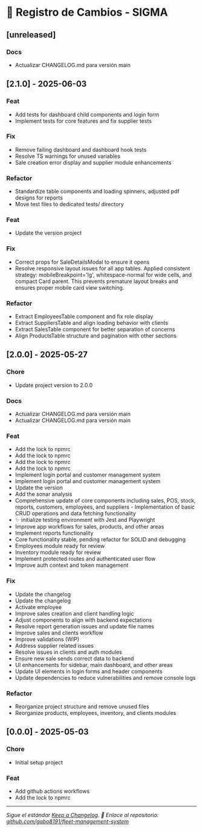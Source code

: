 # 📜 Registro de Cambios - SIGMA

## [unreleased]

### Docs

- Actualizar CHANGELOG.md para versión main

## [2.1.0] - 2025-06-03

### Feat

- Add tests for dashboard child components and login form
- Implement tests for core features and fix supplier tests

### Fix

- Remove failing dashboard and dashboard hook tests
- Resolve TS warnings for unused variables
- Sale creation error display and supplier module enhancements

### Refactor

- Standardize table components and loading spinners, adjusted pdf designs for reports
- Move test files to dedicated tests/ directory

### Feat

- Update the version project

### Fix

- Correct props for SaleDetailsModal to ensure it opens
- Resolve responsive layout issues for all app tables. Applied consistent strategy: mobileBreakpoint='lg', whitespace-normal for wide cells, and compact Card parent. This prevents premature layout breaks and ensures proper mobile card view switching.

### Refactor

- Extract EmployeesTable component and fix role display
- Extract SuppliersTable and align loading behavior with clients
- Extract SalesTable component for better separation of concerns
- Align ProductsTable structure and pagination with other sections

## [2.0.0] - 2025-05-27

### Chore

- Update project version to 2.0.0

### Docs

- Actualizar CHANGELOG.md para versión main
- Actualizar CHANGELOG.md para versión main

### Feat

- Add the lock to npmrc
- Add the lock to npmrc
- Add the lock to npmrc
- Add the lock to npmrc
- Implement login portal and customer management system
- Implement login portal and customer management system
- Update the version
- Add the sonar analysis
- Comprehensive update of core components including sales, POS, stock, reports, customers, employees, and suppliers - Implementation of basic CRUD operations and data fetching functionality
- ✨ initialize testing environment with Jest and Playwright
- Improve app workflows for sales, products, and other areas
- Implement reports functionality
- Core functionality stable, pending refactor for SOLID and debugging
- Employees module ready for review
- Inventory module ready for review
- Implement protected routes and authenticated user flow
- Improve auth context and token management

### Fix

- Update the changelog
- Update the changelog
- Activate employee
- Improve sales creation and client handling logic
- Adjust components to align with backend expectations
- Resolve report generation issues and update file names
- Improve sales and clients workflow
- Improve validations (WIP)
- Address supplier related issues
- Resolve issues in clients and auth modules
- Ensure new sale sends correct data to backend
- UI enhancements for sidebar, main dashboard, and other areas
- Update UI elements in login forms and header components
- Update dependencies to reduce vulnerabilities and remove console logs

### Refactor

- Reorganize project structure and remove unused files
- Reorganize products, employees, inventory, and clients modules

## [0.0.0] - 2025-05-03

### Chore

- Initial setup project

### Feat

- Add github actions workflows
- Add the lock to npmrc


---
_Sigue el estándar [Keep a Changelog](https://keepachangelog.com/)._
_🔗 Enlace al repositorio: [github.com/gabo8191/fleet-management-system](https://github.com/gabo8191/fleet-management-system)_
